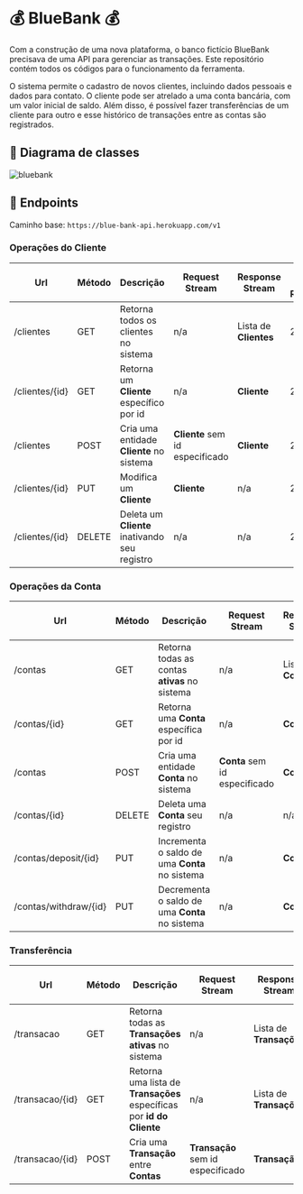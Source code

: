 # :moneybag: BlueBank :moneybag:

Com a construção de uma nova plataforma, o banco fictício BlueBank precisava de
uma API para gerenciar as transações. Este repositório contém todos os códigos para o funcionamento da ferramenta.

O sistema permite o cadastro de novos clientes, incluindo dados pessoais e
dados para contato. O cliente pode ser atrelado a uma conta bancária, com um valor
inicial de saldo. Além disso, é possível fazer transferências de um cliente para outro e esse
histórico de transações entre as contas são registrados.

## :file_folder: Diagrama de classes
![bluebank](https://user-images.githubusercontent.com/38514137/140621664-96f517ad-e2c5-46f0-b974-b11a9d93a9f8.png)

## :twisted_rightwards_arrows: Endpoints

Caminho base: `https://blue-bank-api.herokuapp.com/v1`

### Operações do Cliente
| Url | Método | Descrição | Request Stream | Response Stream | Status Code Retornado |
| --- | ------ | ----------- | -------------- | --------------- | -------------------- |
| /clientes | GET | Retorna todos os clientes no sistema | n/a | Lista de **Clientes** | 200/404 |
| /clientes/{id} | GET | Retorna um **Cliente** específico por id | n/a | **Cliente** | 200/404 |
| /clientes | POST | Cria uma entidade **Cliente** no sistema | **Cliente** sem id especificado | **Cliente** | 201/404 |
| /clientes/{id} | PUT | Modifica um **Cliente** | **Cliente** | n/a | 200/404 |
| /clientes/{id} | DELETE | Deleta um **Cliente** inativando seu registro | n/a | n/a | 200/404 |

### Operações da Conta
| Url | Método | Descrição | Request Stream | Response Stream | Status Code Retornado |
| --- | ------ | ----------- | -------------- | --------------- | -------------------- |
| /contas | GET | Retorna todas as contas **ativas** no sistema | n/a | Lista de **Contas** | 200/404 |
| /contas/{id} | GET | Retorna uma **Conta** específica por id | n/a | **Conta** | 200/404 |
| /contas | POST | Cria uma entidade **Conta** no sistema | **Conta** sem id especificado | **Conta** | 201/404 |
| /contas/{id} | DELETE | Deleta uma **Conta** seu registro | n/a | n/a | 200/404 |
| /contas/deposit/{id} | PUT | Incrementa o saldo de uma **Conta** no sistema | n/a | **Conta** | 200/404 |
| /contas/withdraw/{id} | PUT | Decrementa o saldo de uma **Conta** no sistema | n/a | **Conta** | 200/404 |

### Transferência
| Url | Método | Descrição | Request Stream | Response Stream | Status Code Retornado |
| --- | ------ | ----------- | -------------- | --------------- | -------------------- |
| /transacao | GET | Retorna todas as **Transações ativas** no sistema | n/a | Lista de **Transações** | 200/404 |
| /transacao/{id} | GET | Retorna uma lista de **Transações** específicas por **id do Cliente** | n/a | Lista de **Transações** | 200/404 |
| /transacao/{id} | POST | Cria uma **Transação** entre **Contas** | **Transação** sem id especificado | **Transação** | 200/404 |

